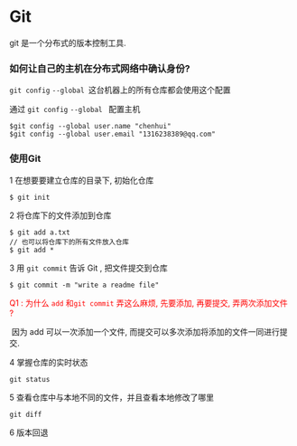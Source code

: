 # Git

git 是一个分布式的版本控制工具.

### 如何让自己的主机在分布式网络中确认身份?

```git config```   ```--global ```这台机器上的所有仓库都会使用这个配置

通过 ```git config```   ```--global ``` 配置主机

```shell
$git config --global user.name "chenhui"
$git config --global user.email "1316238389@qq.com"
```

### 使用Git

1 在想要要建立仓库的目录下, 初始化仓库

```shell
$ git init
```

2 将仓库下的文件添加到仓库

```shell
$ git add a.txt 
// 也可以将仓库下的所有文件放入仓库 
$ git add *
```

3 用 ```git commit``` 告诉 Git , 把文件提交到仓库

```shell
$ git commit -m "write a readme file"
```

<font color="red">Q1 : 为什么 ```add``` 和```git commit``` 弄这么麻烦, 先要添加, 再要提交, 弄两次添加文件 ? </font>

​	因为 add 可以一次添加一个文件, 而提交可以多次添加将添加的文件一同进行提交.

4 掌握仓库的实时状态

```shell
git status
```

5 查看仓库中与本地不同的文件，并且查看本地修改了哪里

```shell
git diff
```

6 版本回退



